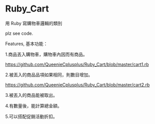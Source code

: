 # Ruby_Cart
用 Ruby 寫購物車邏輯的類別

plz see code.

Features, 基本功能：

1.商品丟入購物車，購物車內因而有商品。

  https://github.com/QueenieCplusplus/Ruby_Cart/blob/master/cart1.rb

2.被丟入的商品品項如果相同，則數目增加。

https://github.com/QueenieCplusplus/Ruby_Cart/blob/master/cart2.rb

3.被丟入的商品能被取出。

4.有數量後，能計算總金額。 

5.可以搭配促銷活動折扣。


